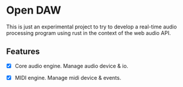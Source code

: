 # Open DAW

This is just an experimental project to try to develop a real-time audio processing program using rust in the context of the web audio API.

## Features

* [x] Core audio engine. Manage audio device & io.
* [x] MIDI engine. Manage midi device & events.



